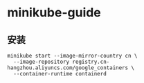 # minikube-guide

## 安装
```shell
minikube start --image-mirror-country cn \
  --image-repository registry.cn-hangzhou.aliyuncs.com/google_containers \
  --container-runtime containerd
```
